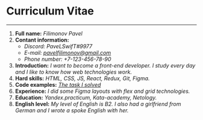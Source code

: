 # Curriculum Vitae
***
1. **Full name:** *Filimonov Pavel*
2. **Contant information:**
    * *Discord: PaveLSwifT#9977*
    * *E-mail: pavelfilimonov@gmail.com*
    * *Phone number: +7-123-456-78-90*
3. **Introduction:** *I want to become a front-end developer. I study every day and I like to know how web technologies work.*
4. **Hard skills:** *HTML, CSS, JS, React, Redux, Git, Figma.*
5. **Code examples:** *[The task I solved](https://www.codewars.com/kata/50654ddff44f800200000004/solutions/javascript)*
6. **Experience:** *I did some Figma layouts with flex and grid technologies.*
7. **Education:** *Yandex.practicum, Kata-academy, Netology.*
8. **English level:** *My level of English is B2. I also had a girlfriend from German and I wrote a spoke English with her.*